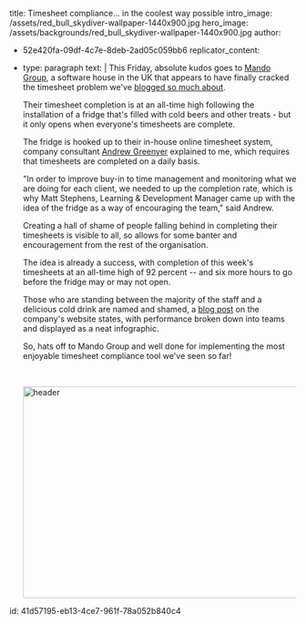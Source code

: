 title: Timesheet compliance... in the coolest way possible
intro_image: /assets/red_bull_skydiver-wallpaper-1440x900.jpg
hero_image: /assets/backgrounds/red_bull_skydiver-wallpaper-1440x900.jpg
author:
  - 52e420fa-09df-4c7e-8deb-2ad05c059bb6
replicator_content:
  - 
    type: paragraph
    text: |
      This Friday, absolute kudos goes to <a title="Mando Group" href="http://www.mandogroup.com/" target="_blank">Mando Group</a>, a software house in the UK that appears to have finally cracked the timesheet problem we've <a title="Five late timesheet policy ideas to try in your business" href="https://www.precursive.com/blog/late-timesheet-policy/" target="_blank">blogged so much about</a>.
      
      Their timesheet completion is at an all-time high following the installation of a fridge that's filled with cold beers and other treats - but it only opens when everyone's timesheets are complete.
      
      The fridge is hooked up to their in-house online timesheet system, company consultant <a title="Andrew Greenyer" href="https://twitter.com/AGformby" target="_blank">Andrew Greenyer</a> explained to me, which requires that timesheets are completed on a daily basis.
      
      "In order to improve buy-in to time management and monitoring what we are doing for each client, we needed to up the completion rate, which is why Matt Stephens, Learning &amp; Development Manager came up with the idea of the fridge as a way of encouraging the team," said Andrew.
      
      Creating a hall of shame of people falling behind in completing their timesheets is visible to all, so allows for some banter and encouragement from the rest of the organisation.
      
      The idea is already a success, with completion of this week's timesheets at an all-time high of 92 percent -- and six more hours to go before the fridge may or may not open.
      
      Those who are standing between the majority of the staff and a delicious cold drink are named and shamed, a <a title="Timesheet completion at an all-time high" href="http://www.mandogroup.com/timesheet-completion-at-all-time-high/" target="_blank">blog post</a> on the company's website states, with performance broken down into teams and displayed as a neat infographic.
      
      So, hats off to Mando Group and well done for implementing the most enjoyable timesheet compliance tool we've seen so far!
      
      &nbsp;
      
      <img class="aligncenter size-full wp-image-391" src="https://www.precursive.com/assets/media/header.jpg" alt="header" width="575" height="372" />
id: 41d57195-eb13-4ce7-961f-78a052b840c4
